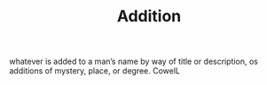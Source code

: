 ---
title: Addition
letter: A
permalink: "/definitions/bld-addition.html"
body: whatever is added to a man’s name by way of title or description, os additions
  of mystery, place, or degree. CowelL
published_at: '2018-07-07'
source: Black's Law Dictionary 2nd Ed (1910)
layout: post
---